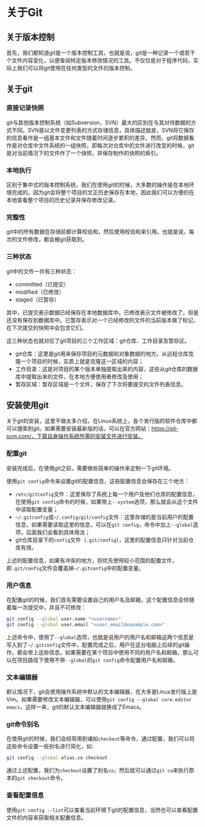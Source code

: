 # 关于Git

## 关于版本控制

首先，我们都知道git是一个版本控制工具，也就是说，git是一种记录一个或若干个文件内容变化，以便查阅特定版本修改情况的工具。不仅仅是对于程序代码，实际上我们可以将git使用在任何类型的文件的版本控制。

## 关于git

### 直接记录快照

git与其他版本控制系统（如Subversion，SVN）最大的区别在与其对待数据的方式不同。SVN是以文件变更列表的方式存储信息，具体描述就是，SVN将它保存的信息看作是一组基本文件和文件随着时间逐步累积的差异。然而，git将数据看作是对仓库中文件系统的一组快照，即每次对仓库中的文件进行改变的时候，git是对当前情况下的文件作了一个快照，并保存制作的快照的索引。

### 本地执行

区别于集中式的版本控制系统，我们在使用git的时候，大多数的操作是在本地环境完成的。因为git会将整个项目的文正历史保存在本地，因此我们可以方便的在本地查看整个项目的历史记录并保存修改记录。

### 完整性

git中的所有数据在存储前都计算校验和，然后使用校验和来引用。也就是说，每次的文件修改，都会被git获取到。

### 三种状态

git中的文件一共有三种状态：

- committed（已提交）
- modified（已修改）
- staged（已暂存）

其中，已提交表示数据已经保存在本地数据库中。已修改表示文件被修改了，但是还没有保存到数据库中。已暂存表示对一个已经修改的文件的当前版本做了标记，在下次提交的快照中会包含它们。

这三种状态也就对应了git项目的三个工作区域：git仓库、工作目录及暂存区。

- git仓库：这里是git用来保存项目的元数据和对象数据的地方。从远程仓库克隆一个项目的时候，实质上就是克隆这一区域的内容；
- 工作目录：这是对项目的某个版本单独提取出来的内容，这些从git仓库的数据库中提取出来的文件，在本地方便使用者修改及使用；
- 暂存区域：暂存区域是一个文件，保存了下次将要提交的文件列表信息。

## 安装使用git

关于git的安装，这里不做太多介绍，在Linux系统上，各个发行版的软件仓库中都可以搜索到git。如果需要安装最新版的话，可以在官方网站：https://git-scm.com/，下载自身操作系统所需的安装文件进行安装。

### 配置git

安装完成后，在使用git之前，需要做些简单的操作来定制一下git环境。

使用`git config`命令来设置git的配置信息，这些配置信息会保存在三个地方：

- `/etc/gitconfig`文件：这里保存了系统上每一个用户及他们仓库的配置信息，在使用`git config`命令的时候，如果带上`--system`选项，那么就会从这个文件中读取配置变量；
- `~/.gitconfig`或`~/.config/git/config`文件：这里存储的是当前用户的配置信息，如果需要读取这里的信息，可以在`git config`，命令中加上`--global`选项，后面我们会看到具体用法；
- git仓库目录下的`config`文件（`.git/config`），这里的配置信息只针对当前仓库有效。

上述的配置信息，如果有冲突的地方，则优先使用较小范围的配置文件，即`.git/config`文件会覆盖掉`~/.gitconfig`中的配置变量。

### 用户信息

在配置git的时候，我们首先需要设置自己的用户名及邮箱，这个配置信息会伴随着每一次提交中，并且不可修改：

```bash
git config --global user.name "<username>"
git config --global user.email "<user_email@expample.com>"
```

上述命令中，使用了`--global`选项，也就是说用户的用户名和邮箱这两个信息是写入到了`~/.gitconfig`文件中，配置完成之后，用户在这台电脑上后续的git操作，都会带上这些信息。如果需要在某个项目中使用不同的用户名和邮箱，那么可以在项目路径下使用不带`--global`的`git config`命令配置用户名和邮箱。

### 文本编辑器

默认情况下，git会使用操作系统中默认的文本编辑器，在大多是Linux发行版上是Vim。如果需要修改文本编辑器，可以使用`git config --global core.editor emacs`，这样一来，git的默认文本编辑器就换成了Emacs。

### git命令别名

在使用git的时候，我们会经常用到诸如`checkout`等命令，通过配置，我们可以将这些命令设置一些别名进行简化，如:

```bash
git config --global alias.co checkout
```

通过上述配置，我们为`checkout`设置了别名`co`，然后就可以通过`git co`来执行原本的`git checkout`命令。

### 查看配置信息

使用`git config --list`可以查看当前环境下git的配置信息，当然也可以查看配置文件的内容来获取相关配置信息。

